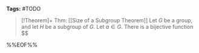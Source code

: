 **Tags:** #TODO 

> [!Theorem]+ Thm: [[Size of a Subgroup Theorem]]
> Let $G$ be a group, and let $H$ be a subgroup of $G$. Let $a\in G$. There is a bijective function $\$

%%EOF%%